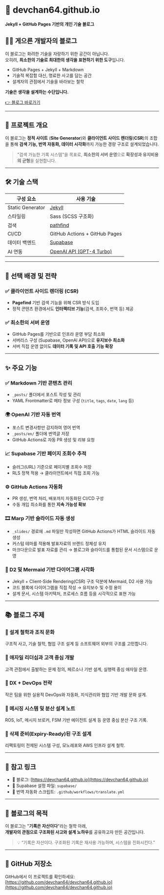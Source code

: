 # 📝 devchan64.github.io

**Jekyll + GitHub Pages 기반의 개인 기술 블로그**

## 👨‍💻 게으른 개발자의 블로그

이 블로그는 화려한 기술을 자랑하기 위한 공간이 아닙니다.  
오히려, **최소한의 기술로 최대한의 생각을 표현하기 위한 도구**입니다.

- GitHub Pages + Jekyll + Markdown
- 기술적 복잡함 대신, 명료한 사고를 담는 공간
- 설계자의 관점에서 기술을 바라보는 철학

**기술은 생각을 설계하는 수단입니다.**  

[👉 블로그 바로가기](https://devchan64.github.io)

---

## 📌 프로젝트 개요

이 블로그는 **정적 사이트** (**Site Generator**)와 **클라이언트 사이드 렌더링**(**CSR**)의 조합을 통해 **검색 기능, 번역 자동화, 데이터 시각화**까지 가능한 경량 구조로 설계되었습니다.

> "검색 가능한 기록 시스템"을 목표로, **최소한의 서버 운영**으로 **확장성과 유지비용의 균형**을 실현합니다.

---

## 🛠 기술 스택

| 구성 요소        | 사용 기술                                      |
|------------------|-----------------------------------------------|
| Static Generator | [Jekyll](https://jekyllrb.com/)               |
| 스타일링         | Sass (SCSS 구조화)                             |
| 검색         | [pathfind](https://github.com/CloudCannon/pagefind) |
| CI/CD            | GitHub Actions + GitHub Pages                 |
| 데이터 백엔드    | [Supabase](https://supabase.com/)             |
| AI 연동          | [OpenAI API (GPT-4 Turbo)](https://platform.openai.com/) |

---

## 🎯 선택 배경 및 전략

### ✅ 클라이언트 사이드 렌더링 (CSR)
- **Pagefind** 기반 검색 기능을 위해 CSR 방식 도입
- 정적 콘텐츠 환경에서도 **인터랙티브 기능**(검색, 조회수, 번역 등) 제공

### ✅ 최소한의 서버 운영
- GitHub Pages를 기반으로 인프라 운영 부담 최소화
- 서버리스 구성 (Supabase, OpenAI API)으로 **유지보수 최소화**
- 서버 직접 운영 없이도 **데이터 기록 및 API 호출 기능 확장**

---

## ✨ 주요 기능

### ✅ Markdown 기반 콘텐츠 관리
- `_posts/` 폴더에서 포스트 작성 및 관리
- YAML Frontmatter로 메타 정보 구성 (`title`, `tags`, `date`, `lang` 등)

### 🌍 OpenAI 기반 자동 번역
- 포스트 변경사항만 감지하여 영어 번역
- `_posts/en/` 폴더에 번역글 저장
- GitHub Actions로 자동 PR 생성 및 리뷰 요청

### 📈 Supabase 기반 페이지 조회수 추적
- 슬러그(URL) 기준으로 페이지별 조회수 저장
- RLS 정책 적용 → 클라이언트에서 직접 조회 가능

### ⚙️ GitHub Actions 자동화
- PR 생성, 번역 처리, 배포까지 자동화된 CI/CD 구성
- 수동 개입 최소화를 통한 **지속 가능성 확보**

### 🎞 Marp 기반 슬라이드 자동 생성
- `_slides/` 경로에 `.md` 파일만 작성하면 GitHub Actions가 HTML 슬라이드 자동 생성
- 커스텀 테마를 적용해 발표자료의 브랜드 정체성 유지
- 마크다운으로 발표 자료를 관리 → 블로그와 슬라이드를 통합된 문서 시스템으로 운영

### 📐 D2 및 Mermaid 기반 다이어그램 시각화
- Jekyll + Client-Side Rendering(CSR) 구조 덕분에 Mermaid, D2 사용 가능
- 코드 블록에 다이어그램을 직접 작성 → 유지보수 및 수정 용이
- 설계 문서, 시스템 아키텍처, 프로세스 흐름 등을 시각적으로 표현 가능

---

## 📚 블로그 주제

### 🧠 설계 철학과 조직 문화  
구조적 사고, 기술 철학, 협업 구조 설계 등 소프트웨어 외부의 구조를 고민합니다.

### 👥 애자일 리더십과 고객 중심 개발  
고객 관점에서 출발하는 문제 정의, 페르소나 기반 설계, 실행력 중심 애자일 운영.

### 🔧 DX + DevOps 전략  
작은 팀을 위한 실용적 DevOps와 자동화, 지식관리와 협업 기반 개발 문화 설계.

### 📡 메시징 시스템 및 분산 설계 노트  
ROS, IoT, 메시지 브로커, FSM 기반 에이전트 설계 등 운영 중심 분산 구조 기록.

### 🧹 삭제 준비(Expiry-Ready)된 구조 설계  
리팩토링이 전제된 시스템 구성, 모노레포와 AWS 인프라 설계 철학.

---

## 📎 참고 링크

- 🔗 블로그: [https://devchan64.github.io](https://devchan64.github.io)
- 📘 Supabase 설정 파일: `supabase/`
- 🤖 번역 자동화 스크립트: `.github/workflows/translate.yml`

---

## 👋 블로그의 목적

이 블로그는 "**기록은 자산이다**"라는 철학 아래,  
**개발자의 관점으로 구조화된 사고와 설계 노하우**를 공유하고자 만든 공간입니다.

> 💡 “기록은 자산이다. 구조화된 기록은 재사용 가능하며, 시스템을 진화시킨다.”

---

## 📂 GitHub 저장소

GitHub에서 이 프로젝트를 확인하세요:  
[https://github.com/devchan64/devchan64.github.io](https://github.com/devchan64/devchan64.github.io)
